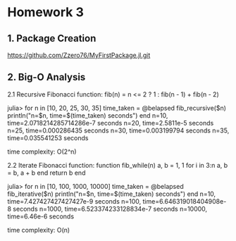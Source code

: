 # Homework 3

## 1. Package Creation
https://github.com/Zzero76/MyFirstPackage.jl.git 

## 2. Big-O Analysis
2.1 Recursive Fibonacci function:
fib(n) = n <= 2 ? 1 : fib(n - 1) + fib(n - 2)

julia> for n in [10, 20, 25, 30, 35]
           time_taken = @belapsed fib_recursive($n)
               println("n=$n, time=$(time_taken) seconds")
               end
n=10, time=2.0718214285714286e-7 seconds
n=20, time=2.5811e-5 seconds
n=25, time=0.000286435 seconds
n=30, time=0.003199794 seconds
n=35, time=0.035541253 seconds

time complexity: O(2^n)


2.2 Iterate Fibonacci function:
function fib_while(n)
    a, b = 1, 1
    for i in 3:n
        a, b = b, a + b
    end
    return b
end

julia> for n in [10, 100, 1000, 10000]
           time_taken = @belapsed fib_iterative($n)
               println("n=$n, time=$(time_taken) seconds")
               end
n=10, time=7.427427427427427e-9 seconds
n=100, time=6.646319018404908e-8 seconds
n=1000, time=6.523374233128834e-7 seconds
n=10000, time=6.46e-6 seconds

time complexity: O(n)
